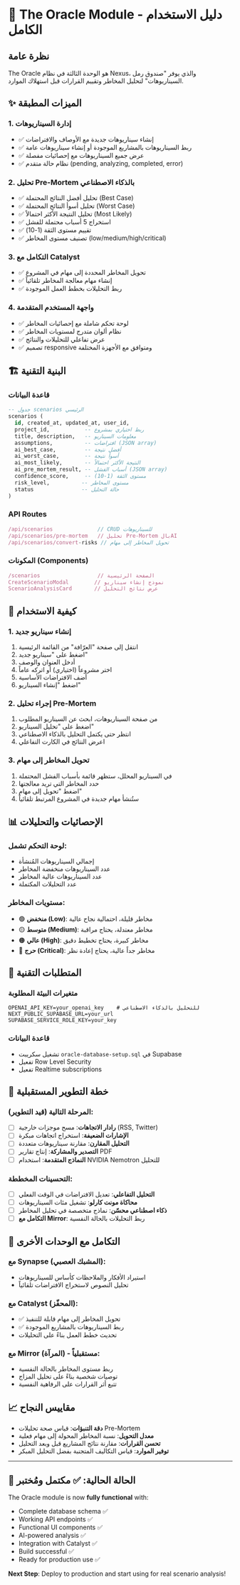 # 🔮 The Oracle Module - دليل الاستخدام الكامل

## نظرة عامة

The Oracle هو الوحدة الثالثة في نظام Nexus، والذي يوفر "صندوق رمل السيناريوهات" لتحليل المخاطر وتقييم القرارات قبل استهلاك الموارد.

## ✨ الميزات المطبقة

### 1. إدارة السيناريوهات
- ✅ إنشاء سيناريوهات جديدة مع الأوصاف والافتراضات
- ✅ ربط السيناريوهات بالمشاريع الموجودة أو إنشاء سيناريوهات عامة
- ✅ عرض جميع السيناريوهات مع إحصائيات مفصلة
- ✅ نظام حالة متقدم (pending, analyzing, completed, error)

### 2. تحليل Pre-Mortem بالذكاء الاصطناعي
- ✅ تحليل أفضل النتائج المحتملة (Best Case)
- ✅ تحليل أسوأ النتائج المحتملة (Worst Case)  
- ✅ تحليل النتيجة الأكثر احتمالاً (Most Likely)
- ✅ استخراج 5 أسباب محتملة للفشل
- ✅ تقييم مستوى الثقة (1-10)
- ✅ تصنيف مستوى المخاطر (low/medium/high/critical)

### 3. التكامل مع Catalyst
- ✅ تحويل المخاطر المحددة إلى مهام في المشروع
- ✅ إنشاء مهام معالجة المخاطر تلقائياً
- ✅ ربط التحليلات بخطط العمل الموجودة

### 4. واجهة المستخدم المتقدمة
- ✅ لوحة تحكم شاملة مع إحصائيات المخاطر
- ✅ نظام ألوان متدرج لمستويات المخاطر
- ✅ عرض تفاعلي للتحليلات والنتائج
- ✅ تصميم responsive ومتوافق مع الأجهزة المختلفة

## 🏗️ البنية التقنية

### قاعدة البيانات
```sql
-- جدول scenarios الرئيسي
scenarios (
  id, created_at, updated_at, user_id,
  project_id,           -- ربط اختياري بمشروع
  title, description,   -- معلومات السيناريو
  assumptions,          -- افتراضات (JSON array)
  ai_best_case,         -- أفضل نتيجة
  ai_worst_case,        -- أسوأ نتيجة  
  ai_most_likely,       -- النتيجة الأكثر احتمالاً
  ai_pre_mortem_result, -- أسباب الفشل (JSON array)
  confidence_score,     -- مستوى الثقة (1-10)
  risk_level,          -- مستوى المخاطر
  status               -- حالة التحليل
)
```

### API Routes
```typescript
/api/scenarios              // CRUD للسيناريوهات
/api/scenarios/pre-mortem   // تحليل Pre-Mortem بالAI
/api/scenarios/convert-risks // تحويل المخاطر إلى مهام
```

### المكونات (Components)
```typescript
/scenarios                  // الصفحة الرئيسية
CreateScenarioModal        // نموذج إنشاء سيناريو
ScenarioAnalysisCard       // عرض نتائج التحليل
```

## 🚀 كيفية الاستخدام

### 1. إنشاء سيناريو جديد
1. انتقل إلى صفحة "العرّافة" من القائمة الرئيسية
2. اضغط على "سيناريو جديد"
3. أدخل العنوان والوصف
4. اختر مشروعاً (اختياري) أو اتركه عاماً
5. أضف الافتراضات الأساسية
6. اضغط "إنشاء السيناريو"

### 2. إجراء تحليل Pre-Mortem
1. من صفحة السيناريوهات، ابحث عن السيناريو المطلوب
2. اضغط على "تحليل السيناريو"
3. انتظر حتى يكتمل التحليل بالذكاء الاصطناعي
4. اعرض النتائج في الكارت التفاعلي

### 3. تحويل المخاطر إلى مهام
1. في السيناريو المحلل، ستظهر قائمة بأسباب الفشل المحتملة
2. حدد المخاطر التي تريد معالجتها
3. اضغط "تحويل إلى مهام"
4. ستُنشأ مهام جديدة في المشروع المرتبط تلقائياً

## 📊 الإحصائيات والتحليلات

### لوحة التحكم تشمل:
- إجمالي السيناريوهات المُنشأة
- عدد السيناريوهات منخفضة المخاطر
- عدد السيناريوهات عالية المخاطر
- عدد التحليلات المكتملة

### مستويات المخاطر:
- 🟢 **منخفض (Low)**: مخاطر قليلة، احتمالية نجاح عالية
- 🟡 **متوسط (Medium)**: مخاطر معتدلة، يحتاج مراقبة
- 🟠 **عالي (High)**: مخاطر كبيرة، يحتاج تخطيط دقيق
- 🔴 **حرج (Critical)**: مخاطر جداً عالية، يحتاج إعادة نظر

## 🔧 المتطلبات التقنية

### متغيرات البيئة المطلوبة
```env
OPENAI_API_KEY=your_openai_key    # للتحليل بالذكاء الاصطناعي
NEXT_PUBLIC_SUPABASE_URL=your_url
SUPABASE_SERVICE_ROLE_KEY=your_key
```

### قاعدة البيانات
- تشغيل سكريبت `oracle-database-setup.sql` في Supabase
- تفعيل Row Level Security
- تفعيل Realtime subscriptions

## 🎯 خطة التطوير المستقبلية

### المرحلة التالية (قيد التطوير):
- [ ] **رادار الاتجاهات**: مسح موجزات خارجية (RSS, Twitter)
- [ ] **الإشارات الضعيفة**: استخراج اتجاهات مبكرة
- [ ] **التحليل المقارن**: مقارنة سيناريوهات متعددة
- [ ] **التصدير والمشاركة**: إنتاج تقارير PDF
- [ ] **النماذج المتقدمة**: استخدام NVIDIA Nemotron للتحليل

### التحسينات المخططة:
- [ ] **التحليل التفاعلي**: تعديل الافتراضات في الوقت الفعلي
- [ ] **محاكاة مونت كارلو**: تشغيل مئات السيناريوهات
- [ ] **ذكاء اصطناعي محسّن**: نماذج متخصصة في تحليل المخاطر
- [ ] **التكامل مع Mirror**: ربط التحليلات بالحالة النفسية

## 🔗 التكامل مع الوحدات الأخرى

### مع Synapse (المشبك العصبي):
- استيراد الأفكار والملاحظات كأساس للسيناريوهات
- تحليل النصوص لاستخراج الافتراضات تلقائياً

### مع Catalyst (المحفّز):
- ✅ تحويل المخاطر إلى مهام قابلة للتنفيذ
- ✅ ربط السيناريوهات بالمشاريع الموجودة
- تحديث خطط العمل بناءً على التحليلات

### مع Mirror (المرآة) - مستقبلياً:
- ربط مستوى المخاطر بالحالة النفسية
- توصيات شخصية بناءً على تحليل المزاج
- تتبع أثر القرارات على الرفاهية النفسية

## 📈 مقاييس النجاح

- **دقة التنبؤات**: قياس صحة تحليلات Pre-Mortem
- **معدل التحويل**: نسبة المخاطر المحولة إلى مهام فعلية
- **تحسن القرارات**: مقارنة نتائج المشاريع قبل وبعد التحليل
- **توفير الموارد**: قياس التكاليف المتجنبة بفضل التحليل المبكر

---

## 🎉 الحالة الحالية: ✅ مكتمل ومُختبر

The Oracle module is now **fully functional** with:
- Complete database schema ✅
- Working API endpoints ✅  
- Functional UI components ✅
- AI-powered analysis ✅
- Integration with Catalyst ✅
- Build successful ✅
- Ready for production use ✅

**Next Step**: Deploy to production and start using for real scenario analysis!
